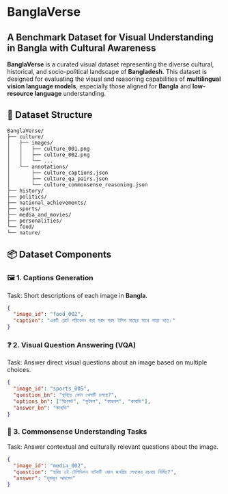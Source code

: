 # BanglaVerse

## A Benchmark Dataset for Visual Understanding in Bangla with Cultural Awareness

**BanglaVerse** is a curated visual dataset representing the diverse cultural, historical, and socio-political landscape of **Bangladesh**. This dataset is designed for evaluating the visual and reasoning capabilities of **multilingual vision language models**, especially those aligned for **Bangla** and **low-resource language** understanding.

## 📂 Dataset Structure

```
BanglaVerse/
├── culture/
│   ├── images/
│   │   ├── culture_001.png
│   │   ├── culture_002.png
│   │   └── ...
│   └── annotations/
│       ├── culture_captions.json
│       ├── culture_qa_pairs.json
│       └── culture_commonsense_reasoning.json
├── history/
├── politics/
├── national_achievements/
├── sports/
├── media_and_movies/
├── personalities/
└── food/
└── nature/
```

## 📦 Dataset Components

### 🖼️ 1. Captions Generation

Task: Short descriptions of each image in **Bangla**.

```json
{
  "image_id": "food_002",
  "caption": "একটি প্লেটে পরিবেশন করা গরম গরম ইলিশ মাছের সাথে পান্তা ভাত।"
}
```

### ❓ 2. Visual Question Answering (VQA)

Task: Answer direct visual questions about an image based on multiple choices.

```json
{
  "image_id": "sports_005",
  "question_bn": "ছবিতে কোন খেলাটি চলছে?",
  "options_bn": ["ক্রিকেট", "ফুটবল", "হ্যান্ডবল", "কাবাডি"],
  "answer_bn": "কাবাডি"
}
```

### 🧠 3. Commonsense Understanding Tasks

Task: Answer contextual and culturally relevant questions about the image.

```json
{
  "image_id": "media_002",
  "question": "ছবির এই টেলিভিশন নাটকটি কোন জনপ্রিয় লেখকের রচনায় নির্মিত?",
  "answer": "হুমায়ূন আহমেদ"
}
```
